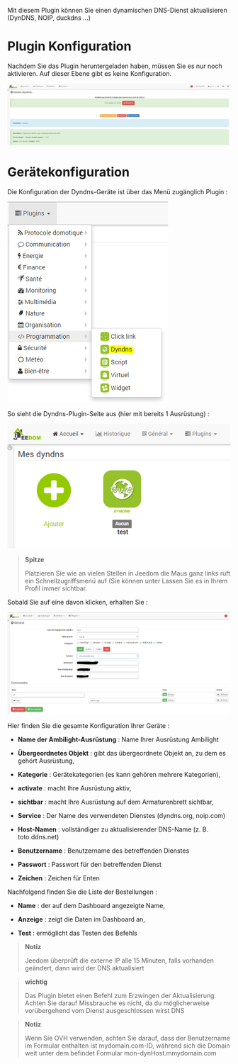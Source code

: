 Mit diesem Plugin können Sie einen dynamischen DNS-Dienst aktualisieren
(DynDNS, NOIP, duckdns ...)

Plugin Konfiguration 
=======================

Nachdem Sie das Plugin heruntergeladen haben, müssen Sie es nur noch aktivieren.
Auf dieser Ebene gibt es keine Konfiguration.

![dyndns](../images/dyndns.PNG)

Gerätekonfiguration 
=============================

Die Konfiguration der Dyndns-Geräte ist über das Menü zugänglich
Plugin :

![dyndns2](../images/dyndns2.PNG)

So sieht die Dyndns-Plugin-Seite aus (hier mit bereits 1
Ausrüstung) :

![dyndns3](../images/dyndns3.PNG)

> **Spitze**
>
> Platzieren Sie wie an vielen Stellen in Jeedom die Maus ganz links
> ruft ein Schnellzugriffsmenü auf (Sie können unter
> Lassen Sie es in Ihrem Profil immer sichtbar.

Sobald Sie auf eine davon klicken, erhalten Sie :

![dyndns4](../images/dyndns4.PNG)

Hier finden Sie die gesamte Konfiguration Ihrer Geräte :

-   **Name der Ambilight-Ausrüstung** : Name Ihrer Ausrüstung
    Ambilight

-   **Übergeordnetes Objekt** : gibt das übergeordnete Objekt an, zu dem es gehört
    Ausrüstung,

-   **Kategorie** : Gerätekategorien (es kann gehören
    mehrere Kategorien),

-   **activate** : macht Ihre Ausrüstung aktiv,

-   **sichtbar** : macht Ihre Ausrüstung auf dem Armaturenbrett sichtbar,

-   **Service** : Der Name des verwendeten Dienstes (dyndns.org, noip.com)

-   **Host-Namen** : vollständiger zu aktualisierender DNS-Name (z. B. toto.ddns.net)

-   **Benutzername** : Benutzername des betreffenden Dienstes

-   **Passwort** : Passwort für den betreffenden Dienst

-   **Zeichen** : Zeichen für Enten

Nachfolgend finden Sie die Liste der Bestellungen :

-   **Name** : der auf dem Dashboard angezeigte Name,

-   **Anzeige** : zeigt die Daten im Dashboard an,

-   **Test** : ermöglicht das Testen des Befehls

> **Notiz**
>
> Jeedom überprüft die externe IP alle 15 Minuten, falls vorhanden
> geändert, dann wird der DNS aktualisiert

> **wichtig**
>
> Das Plugin bietet einen Befehl zum Erzwingen der Aktualisierung. Achten Sie darauf
> Missbrauche es nicht, da du möglicherweise vorübergehend vom Dienst ausgeschlossen wirst
> DNS

> **Notiz**
>
> Wenn Sie OVH verwenden, achten Sie darauf, dass der Benutzername im Formular enthalten ist
> mydomain.com-ID, während sich die Domain weit unter dem befindet
> Formular mon-dynHost.mmydomain.com
